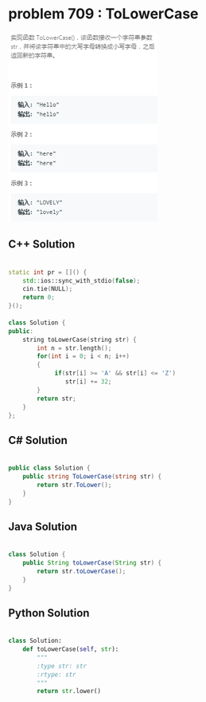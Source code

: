 
# problem 709 : ToLowerCase

<img src="https://github.com/Peefy/PeefyLeetCode/blob/master/doc/701-800/709.ToLowerCase/problem.png"/>

## C++ Solution

```c++

static int pr = []() {
    std::ios::sync_with_stdio(false);
    cin.tie(NULL);
    return 0;
}();

class Solution {
public:
    string toLowerCase(string str) {
        int n = str.length();
        for(int i = 0; i < n; i++)
        {
             if(str[i] >= 'A' && str[i] <= 'Z')
                str[i] += 32;
        }
        return str;
    }
};

```

## C# Solution

```csharp

public class Solution {
    public string ToLowerCase(string str) {
        return str.ToLower();
    }
}

```

## Java Solution

```java

class Solution {
    public String toLowerCase(String str) {
        return str.toLowerCase();
    }
}

```

## Python Solution

```python

class Solution:
    def toLowerCase(self, str):
        """
        :type str: str
        :rtype: str
        """
        return str.lower()
        

```





